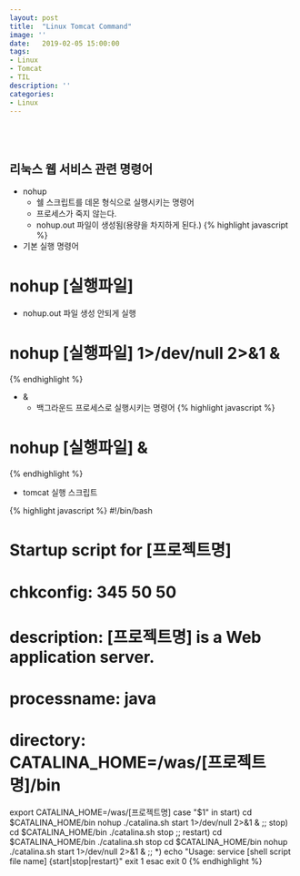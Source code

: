 ```yaml
---
layout: post
title:  "Linux Tomcat Command"
image: ''
date:   2019-02-05 15:00:00
tags:
- Linux
- Tomcat
- TIL
description: ''
categories:
- Linux
---
```


<br/>
<br/>

## 리눅스 웹 서비스 관련 명령어

- nohup
    - 쉘 스크립트를 데몬 형식으로 실행시키는 명령어
    - 프로세스가 죽지 않는다.
    - nohup.out 파일이 생성됨(용량을 차지하게 된다.)
{% highlight javascript %}
- 기본 실행 명령어
# nohup [실행파일]

- nohup.out 파일 생성 안되게 실행
# nohup [실행파일] 1>/dev/null 2>&1 &
{% endhighlight %}

- &
    - 백그라운드 프로세스로 실행시키는 명령어
{% highlight javascript %}
# nohup [실행파일] &
{% endhighlight %}

- tomcat 실행 스크립트

{% highlight javascript %}
#!/bin/bash
# Startup script for [프로젝트명]
# chkconfig: 345 50 50
# description: [프로젝트명] is a Web application server.
# processname: java
# directory: CATALINA_HOME=/was/[프로젝트명]/bin

export CATALINA_HOME=/was/[프로젝트명]
case "$1" in
start)
cd $CATALINA_HOME/bin
nohup ./catalina.sh start 1>/dev/null 2>&1 &
;;
stop)
cd $CATALINA_HOME/bin
./catalina.sh stop
;;
restart)
cd $CATALINA_HOME/bin
./catalina.sh stop
cd $CATALINA_HOME/bin
nohup ./catalina.sh start 1>/dev/null 2>&1 &
;;
*)
echo "Usage: service [shell script file name] {start|stop|restart}"
exit 1
esac
exit 0
{% endhighlight %}